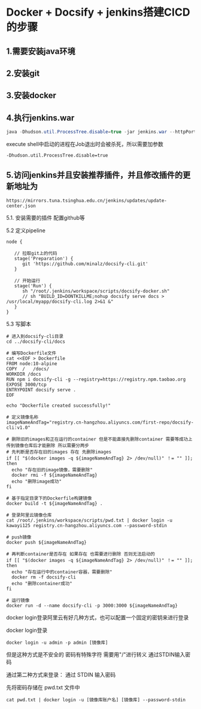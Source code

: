 # Docker + Docsify + jenkins搭建CICD的步骤

## 1.需要安装java环境

## 2.安装git

## 3.安装docker

## 4.执行jenkins.war

```java
java -Dhudson.util.ProcessTree.disable=true -jar jenkins.war --httpPort=9090
```

execute shell中启动的进程在Job退出时会被杀死，所以需要加参数

`-Dhudson.util.ProcessTree.disable=true`

## 5.访问jenkins并且安装推荐插件，并且修改插件的更新地址为

`https://mirrors.tuna.tsinghua.edu.cn/jenkins/updates/update-center.json`

5.1. 安装需要的插件 配置github等

5.2 定义pipeline

```shell
node {
    
   // 拉取git上的代码
   stage('Preparation') {
      git 'https://github.com/minalz/docsify-cli.git'
   }
   
   // 开始运行
   stage('Run') { 
      sh "/root/.jenkins/workspace/scripts/docsify-docker.sh"
      // sh "BUILD_ID=DONTKILLME;nohup docsify serve docs > /usr/local/myapp/docsify-cli.log 2>&1 &"
   }
}
```



5.3 写脚本

```shell
# 进入到docsify-cli目录
cd ../docsify-cli/docs

# 编写Dockerfile文件
cat <<EOF > Dockerfile
FROM node:10-alpine
COPY  /   /docs/
WORKDIR /docs
RUN npm i docsify-cli -g --registry=https://registry.npm.taobao.org
EXPOSE 3000/tcp
ENTRYPOINT docsify serve .
EOF

echo "Dockerfile created successfully!"

# 定义镜像名称
imageNameAndTag="registry.cn-hangzhou.aliyuncs.com/first-repo/docsify-cli:v1.0"

# 删除旧的images和正在运行的container 但是不能直接先删除container 需要等成功上传到镜像仓库后才能删除 所以需要分两步
# 先判断是否存在旧的images 存在 先删除images
if [[ "$(docker images -q ${imageNameAndTag} 2> /dev/null)" ！= "" ]]; then
  echo "存在旧的image镜像，需要删除"
  docker rmi -f ${imageNameAndTag}
  echo "删除image成功"
fi

# 基于指定目录下的Dockerfile构建镜像
docker build -t ${imageNameAndTag} .

# 登录阿里云镜像仓库
cat /root/.jenkins/workspace/scripts/pwd.txt | docker login -u kawayi125 registry.cn-hangzhou.aliyuncs.com --password-stdin

# push镜像
docker push ${imageNameAndTag}

# 再判断container是否存在 如果存在 也需要进行删除 否则无法启动的
if [[ "$(docker images -q ${imageNameAndTag} 2> /dev/null)" ！= "" ]]; then
  echo "存在运行中的container容器，需要删除"
  docker rm -f docsify-cli
  echo "删除container成功"
fi

# 运行镜像
docker run -d --name docsify-cli -p 3000:3000 ${imageNameAndTag}
```

docker login登录阿里云有好几种方式，也可以配置一个固定的密钥来进行登录

docker login登录

```shell
docker login -u admin -p admin [镜像库]
```

但是这种方式是不安全的
密码有特殊字符  需要用"/"进行转义
通过STDIN输入密码

通过第二种方式来登录：
通过 STDIN 输入密码

先将密码存储在 pwd.txt 文件中

```shell
cat pwd.txt | docker login -u [镜像库账户名] [镜像库] --password-stdin
```

